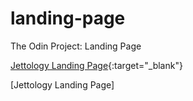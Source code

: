 # landing-page
The Odin Project: Landing Page

[Jettology Landing Page](/home/bisain/Documents/Programming/TOP/landing-page/index.html){:target="_blank"}


[Jettology Landing Page]<a href="/home/bisain/Documents/Programming/TOP/landing-page/index.html">
